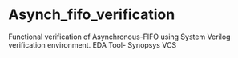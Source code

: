# Asynch_fifo_verification
Functional verification of Asynchronous-FIFO using System Verilog verification environment. EDA Tool- Synopsys VCS
